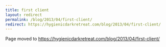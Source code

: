 ```yaml
---
title: first client
layout: redirect
permalink: /blog/2013/04/first-client/
redirect: https://hygienicdarkretreat.com/blog/2013/04/first-client/
---
```


Page moved to <https://hygienicdarkretreat.com/blog/2013/04/first-client/>

